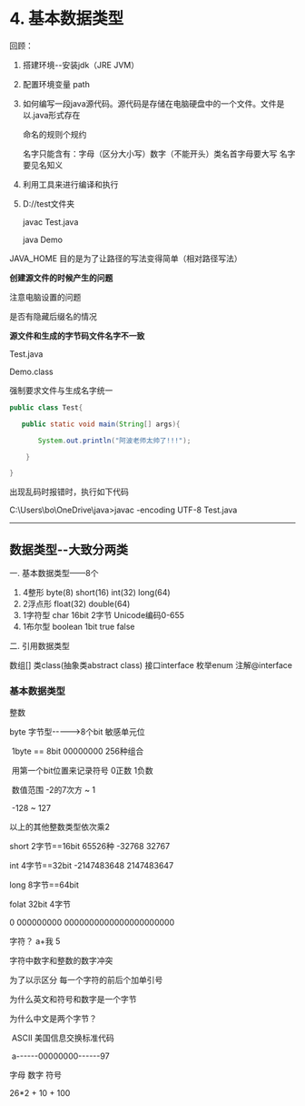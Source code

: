 # 4. 基本数据类型

回顾：

1. 搭建环境--安装jdk（JRE JVM）

2. 配置环境变量 path

3. 如何编写一段java源代码。源代码是存储在电脑硬盘中的一个文件。文件是以.java形式存在

   命名的规则个规约

   名字只能含有：字母（区分大小写）数字（不能开头）类名首字母要大写 名字要见名知义

4. 利用工具来进行编译和执行

5. D://test文件夹

   javac Test.java

   java Demo

JAVA_HOME 目的是为了让路径的写法变得简单（相对路径写法）



**创建源文件的时候产生的问题**

注意电脑设置的问题

是否有隐藏后缀名的情况

**源文件和生成的字节码文件名字不一致**

Test.java

Demo.class

强制要求文件与生成名字统一

```java
public class Test{

​	public static void main(String[] args){

​		System.out.println("阿波老师太帅了!!!");

	}

}
```

出现乱码时报错时，执行如下代码

C:\Users\bo\OneDrive\java>javac -encoding UTF-8 Test.java

------

## 数据类型--大致分两类

一. 基本数据类型——8个

1. 4整形   byte(8)	short(16)	int(32)	long(64)
2. 2浮点形 float(32) double(64)
3. 1字符型 char 16bit 2字节 Unicode编码0-655
4. 1布尔型 boolean 1bit true false



二. 引用数据类型

数组[]		类class(抽象类abstract class)	接口interface 枚举enum 注解@interface





### 基本数据类型

整数

byte	字节型----->8个bit 敏感单元位

​			1byte == 8bit	00000000	256种组合

​			用第一个bit位置来记录符号	0正数	1负数

​			数值范围	-2的7次方	~	1

​								-128	~	127

以上的其他整数类型依次乘2

short	2字节==16bit	65526种	-32768	32767

int	4字节==32bit							-2147483648	2147483647

long	8字节==64bit



folat	32bit	4字节

0	000000000	0000000000000000000000

字符？	a+我	5

字符中数字和整数的数字冲突

为了以示区分	每一个字符的前后个加单引号

为什么英文和符号和数字是一个字节

为什么中文是两个字节？

​	ASCII	美国信息交换标准代码

​	a------00000000------97

字母	数字	符号

26*2 + 10 + 100